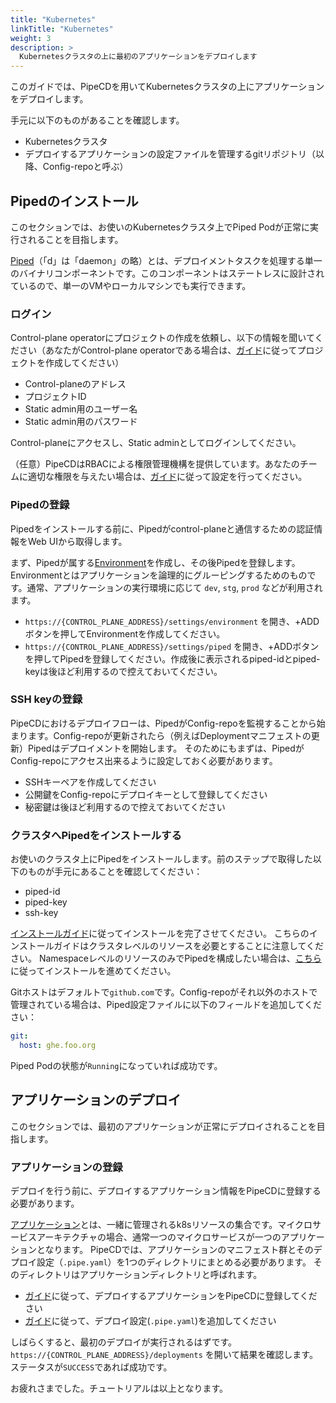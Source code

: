 ```yaml
---
title: "Kubernetes"
linkTitle: "Kubernetes"
weight: 3
description: >
  Kubernetesクラスタの上に最初のアプリケーションをデプロイします
---
```


このガイドでは、PipeCDを用いてKubernetesクラスタの上にアプリケーションをデプロイします。

手元に以下のものがあることを確認します。

- Kubernetesクラスタ
- デプロイするアプリケーションの設定ファイルを管理するgitリポジトリ（以降、Config-repoと呼ぶ）

## Pipedのインストール

このセクションでは、お使いのKubernetesクラスタ上でPiped Podが正常に実行されることを目指します。

[Piped](/docs/concepts/#piped)（「d」は「daemon」の略）とは、デプロイメントタスクを処理する単一のバイナリコンポーネントです。このコンポーネントはステートレスに設計されているので、単一のVMやローカルマシンでも実行できます。

### ログイン
Control-plane operatorにプロジェクトの作成を依頼し、以下の情報を聞いてください（あなたがControl-plane operatorである場合は、[ガイド](/docs/operator-manual/control-plane/adding-a-project)に従ってプロジェクトを作成してください）

- Control-planeのアドレス
- プロジェクトID
- Static admin用のユーザー名
- Static admin用のパスワード


Control-planeにアクセスし、Static adminとしてログインしてください。

（任意）PipeCDはRBACによる権限管理機構を提供しています。あなたのチームに適切な権限を与えたい場合は、[ガイド](/docs/operator-manual/control-plane/auth/#role-based-access-control-rbac)に従って設定を行ってください。

### Pipedの登録

Pipedをインストールする前に、Pipedがcontrol-planeと通信するための認証情報をWeb UIから取得します。

まず、Pipedが属する[Environment](/docs/concepts/#environment)を作成し、その後Pipedを登録します。
Environmentとはアプリケーションを論理的にグルーピングするためのものです。通常、アプリケーションの実行環境に応じて `dev`, `stg`, `prod` などが利用されます。

- `https://{CONTROL_PLANE_ADDRESS}/settings/environment` を開き、+ADDボタンを押してEnvironmentを作成してください。
- `https://{CONTROL_PLANE_ADDRESS}/settings/piped` を開き、+ADDボタンを押してPipedを登録してください。作成後に表示されるpiped-idとpiped-keyは後ほど利用するので控えておいてください。

### SSH keyの登録
PipeCDにおけるデプロイフローは、PipedがConfig-repoを監視することから始まります。Config-repoが更新されたら（例えばDeploymentマニフェストの更新）Pipedはデプロイメントを開始します。
そのためにもまずは、PipedがConfig-repoにアクセス出来るように設定しておく必要があります。

- SSHキーペアを作成してください
- 公開鍵をConfig-repoにデプロイキーとして登録してください
- 秘密鍵は後ほど利用するので控えておいてください

### クラスタへPipedをインストールする
お使いのクラスタ上にPipedをインストールします。前のステップで取得した以下のものが手元にあることを確認してください：

- piped-id
- piped-key
- ssh-key

[インストールガイド](/docs/operator-manual/piped/installation/#in-the-cluster-wide-mode)に従ってインストールを完了させてください。
こちらのインストールガイドはクラスタレベルのリソースを必要とすることに注意してください。
NamespaceレベルのリソースのみでPipedを構成したい場合は、[こちら](https://pipecd.dev/docs/operator-manual/piped/installation/#in-the-namespaced-mode)に従ってインストールを進めてください。

Gitホストはデフォルトで`github.com`です。Config-repoがそれ以外のホストで管理されている場合は、Piped設定ファイルに以下のフィールドを追加してください：

```yaml
git:
  host: ghe.foo.org
```

Piped Podの状態が`Running`になっていれば成功です。

## アプリケーションのデプロイ

このセクションでは、最初のアプリケーションが正常にデプロイされることを目指します。

### アプリケーションの登録

デプロイを行う前に、デプロイするアプリケーション情報をPipeCDに登録する必要があります。

[アプリケーション](/docs/concepts/#application)とは、一緒に管理されるk8sリソースの集合です。マイクロサービスアーキテクチャの場合、通常一つのマイクロサービスが一つのアプリケーションとなります。
PipeCDでは、アプリケーションのマニフェスト群とそのデプロイ設定（`.pipe.yaml`）を1つのディレクトリにまとめる必要があります。 そのディレクトリはアプリケーションディレクトリと呼ばれます。

- [ガイド](/docs/user-guide/adding-an-application/#registering-a-new-application-from-web-ui)に従って、デプロイするアプリケーションをPipeCDに登録してください
- [ガイド](/docs/user-guide/adding-an-application/#adding-deployment-configuration-file)に従って、デプロイ設定(`.pipe.yaml`)を追加してください

しばらくすると、最初のデプロイが実行されるはずです。`https://{CONTROL_PLANE_ADDRESS}/deployments` を開いて結果を確認します。ステータスが`SUCCESS`であれば成功です。

お疲れさまでした。チュートリアルは以上となります。

